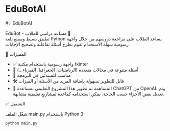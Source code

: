 # EduBotAI
#💡 EduBotAI

EduBot - مساعد دراسي للطلاب 🧠  
تطبيق بسيط وممتع بلغة Python يساعد الطلاب على مراجعة دروسهم من خلال واجهة رسومية سهلة الاستخدام تقوم بطرح أسئلة تفاعلية وتصحيح الإجابات.

📌 المميزات

- ✅ واجهة رسومية باستخدام مكتبة tkinter  
- 🧠 أسئلة متنوعة في مجالات متعددة (الرياضيات، الجغرافيا، الفيزياء...)  
- 👶 مناسب للمبتدئين في البرمجة  
- 🛠️ قابل للتطوير بسهولة بإضافة المزيد من الأسئلة أو الميزات
-  🧪 المساهمة
تم تطوير هذا المشروع التعليمي بمساعدة ChatGPT من OpenAI، وتم تعديل بعض الأجزاء حسب الحاجة.
يمكن استخدامه كقاعدة لمشاريع تعليمية مشابهة.


✅ التشغيل

شغّل الملف main.py باستخدام Python 3:

```bash
python main.py



